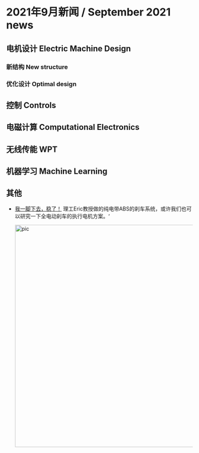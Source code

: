# 2021年9月新闻 / September 2021 news

## 电机设计 Electric Machine Design

### 新结构 New structure

### 优化设计 Optimal design

## 控制 Controls

## 电磁计算 Computational Electronics

## 无线传能 WPT

## 机器学习 Machine Learning

## 其他

- [我一脚下去，稳了！](https://mp.weixin.qq.com/s/IZC27pQKQYUUCkSR5YU4yQ) 理工Eric教授做的纯电带ABS的刹车系统，或许我们也可以研究一下全电动刹车的执行电机方案。‘

  <img alt="pic" height="600" src="img.png" width="600"/>